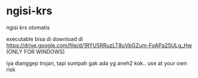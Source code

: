 # ngisi-krs
ngisi krs otomatis 

executable bisa di download di 
https://drive.google.com/file/d/1RYU5RRuzLT8uVbGZum-FoAPa25ULg_Hw (ONLY FOR WINDOWS)

iya dianggep trojan, tapi sumpah gak ada yg aneh2 kok..
use at your own risk
